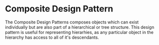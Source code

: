 # Composite Design Pattern
The Composite Design Patterns composes objects which can exist individually but are also part of a hierarchical or tree structure. This design pattern is useful for representing hierarhies, as any particular object in the hierarchy has access to all of it's descendants.
